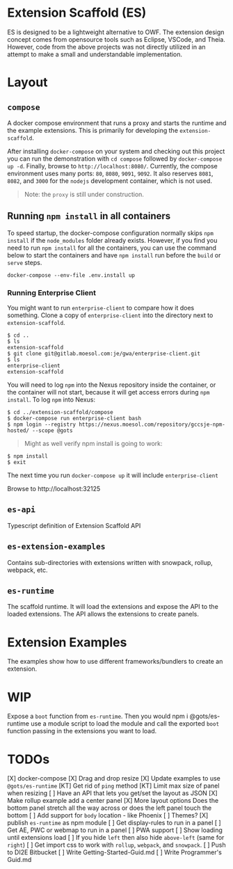 # Extension Scaffold (ES)

ES is designed to be a lightweight alternative to OWF.
The extension design concept comes from opensource
tools such as Eclipse, VSCode, and Theia.
However, code from the above projects was not directly
utilized in an attempt to make a small and understandable implementation.

# Layout

## `compose`

A docker compose environment that runs a proxy and starts
the runtime and the example extensions.
This is primarily for developing the `extension-scaffold`.

After installing `docker-compose` on your system and checking out this project
you can run the demonstration with `cd compose` followed by `docker-compose up -d`.
Finally, browse to `http://localhost:8080/`. Currently, the compose environment
uses many ports: `80`, `8080`, `9091`, `9092`. 
It also reserves `8081`, `8082`, and `3000` for the `nodejs` development container,
which is not used.

> Note: the `proxy` is still under construction.

## Running `npm install` in all containers

To speed startup, the docker-compose configuration normally
skips `npm install` if the `node_modules` folder already exists.
However, if you find you need to run `npm install` for all the
containers, you can use the command below to start the containers
and have `npm install` run before the `build` or `serve` steps.

`docker-compose --env-file .env.install up`

### Running Enterprise Client

You might want to run `enterprise-client` to compare how it does something.
Clone a copy of `enterprise-client` into the directory next to `extension-scaffold`.

```
$ cd ..
$ ls 
extension-scaffold
$ git clone git@gitlab.moesol.com:je/gwa/enterprise-client.git
$ ls
enterprise-client
extension-scaffold
```

You will need to log `npm` into the Nexus repository inside the container,
or the container will not start, because it will get access errors during `npm install`.
To log `npm` into Nexus:

```
$ cd ../extension-scaffold/compose
$ docker-compose run enterprise-client bash
$ npm login --registry https://nexus.moesol.com/repository/gccsje-npm-hosted/ --scope @gots
```
>  Might as well verify npm install is going to work:

```
$ npm install
$ exit
```

The next time you run `docker-compose up` it will include `enterprise-client`

Browse to http://localhost:32125

## `es-api`

Typescript definition of Extension Scaffold API

## `es-extension-examples`

Contains sub-directories with extensions written with snowpack, rollup, webpack, etc.

## `es-runtime`

The scaffold runtime. It will load the extensions and expose the API to the loaded extensions.
The API allows the extensions to create panels.

# Extension Examples

The examples show how to use different frameworks/bundlers to create an extension.

# WIP

Expose a `boot` function from `es-runtime`. Then you would
npm i @gots/es-runtime
use a module script to load the module
and call the exported `boot` function passing
in the extensions you want to load.

# TODOs

[X] docker-compose
[X] Drag and drop resize
[X] Update examples to use `@gots/es-runtime`
[KT] Get rid of `ping` method
[KT] Limit max size of panel when resizing
[ ] Have an API that lets you get/set the layout as JSON
[X] Make rollup example add a center panel
[X] More layout options
    Does the bottom panel stretch all the way across or
    does the left panel touch the bottom
[ ] Add support for `body` location - like Phoenix
[ ] Themes?
[X] publish `es-runtime` as npm module
[ ] Get display-rules to run in a panel
[ ] Get AE, PWC or webmap to run in a panel
[ ] PWA support
[ ] Show loading until extensions load
[ ] If you hide `left` then also hide `above-left` (same for `right`)
[ ] Get import css to work with `rollup`, `webpack`, and `snowpack`.
[ ] Push to DI2E Bitbucket
[ ] Write Getting-Started-Guid.md
[ ] Write Programmer's Guid.md
